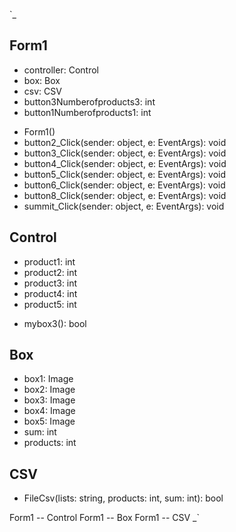 
`_
## Form1
- controller: Control
- box: Box
- csv: CSV
- button3Numberofproducts3: int
- button1Numberofproducts1: int

+ Form1()
+ button2_Click(sender: object, e: EventArgs): void
+ button3_Click(sender: object, e: EventArgs): void
+ button4_Click(sender: object, e: EventArgs): void
+ button5_Click(sender: object, e: EventArgs): void
+ button6_Click(sender: object, e: EventArgs): void
+ button8_Click(sender: object, e: EventArgs): void
+ summit_Click(sender: object, e: EventArgs): void

## Control
- product1: int
- product2: int
- product3: int
- product4: int
- product5: int

+ mybox3(): bool

## Box
- box1: Image
- box2: Image
- box3: Image
- box4: Image
- box5: Image
- sum: int
- products: int

## CSV
+ FileCsv(lists: string, products: int, sum: int): bool

Form1 -- Control
Form1 -- Box
Form1 -- CSV
_`
